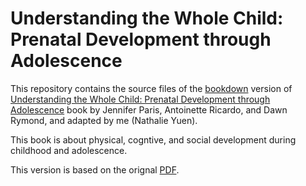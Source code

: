 # Understanding the Whole Child: Prenatal Development through Adolescence

This repository contains the source files of the [bookdown](https://github.com/rstudio/bookdown) version of [Understanding the Whole Child: Prenatal Development through Adolescence](https://bookdown.org/nathalieyuen/paris-et-al-child-bookdown/)
book by Jennifer Paris, Antoinette Ricardo, and Dawn Rymond, and adapted by me (Nathalie Yuen).

This book is about physical, cogntive, and social development during childhood and adolescence.

This version is based on the orignal [PDF](https://drive.google.com/file/d/1aSoF5pvCGpgiNjVSV9Pdqg1W2jOFZXZP/view).
